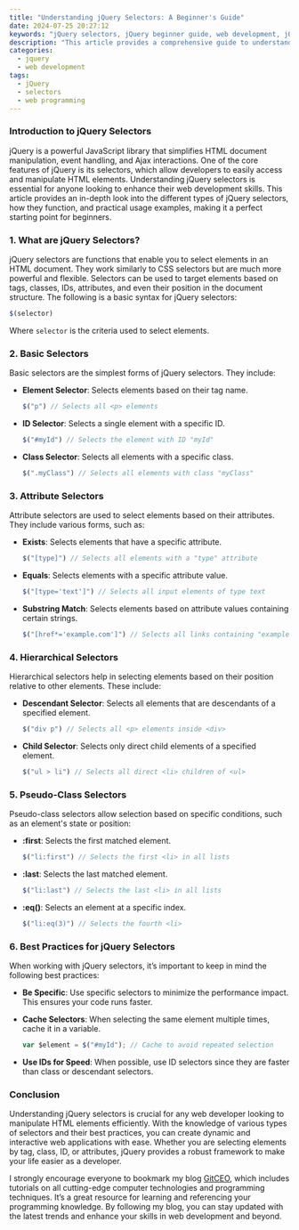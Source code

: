 ```yaml
---
title: "Understanding jQuery Selectors: A Beginner's Guide"
date: 2024-07-25 20:27:12
keywords: "jQuery selectors, jQuery beginner guide, web development, jQuery tutorial"
description: "This article provides a comprehensive guide to understanding jQuery selectors, which are vital for manipulating web pages. jQuery selectors allow developers to select and manipulate HTML elements with ease. In this guide, we will explore various types of selectors, how they work, and practical examples to help beginners get acquainted with jQuery. By grasping selectors, you can efficiently target elements, improve your code's readability, and create dynamic web applications. We will cover basic, attribute, hierarchical, and pseudo-class selectors, along with best practices in using jQuery effectively. Let's dive into the world of jQuery selectors and enhance your web development skills."
categories:
  - jquery
  - web development
tags:
  - jQuery
  - selectors
  - web programming
---
```


### Introduction to jQuery Selectors

jQuery is a powerful JavaScript library that simplifies HTML document manipulation, event handling, and Ajax interactions. One of the core features of jQuery is its selectors, which allow developers to easily access and manipulate HTML elements. Understanding jQuery selectors is essential for anyone looking to enhance their web development skills. This article provides an in-depth look into the different types of jQuery selectors, how they function, and practical usage examples, making it a perfect starting point for beginners.

<!-- more -->

### 1. What are jQuery Selectors?

jQuery selectors are functions that enable you to select elements in an HTML document. They work similarly to CSS selectors but are much more powerful and flexible. Selectors can be used to target elements based on tags, classes, IDs, attributes, and even their position in the document structure. The following is a basic syntax for jQuery selectors:

```javascript
$(selector)
```
Where `selector` is the criteria used to select elements.

### 2. Basic Selectors

Basic selectors are the simplest forms of jQuery selectors. They include:

- **Element Selector**: Selects elements based on their tag name.
  ```javascript
  $("p") // Selects all <p> elements
  ```

- **ID Selector**: Selects a single element with a specific ID.
  ```javascript
  $("#myId") // Selects the element with ID "myId"
  ```

- **Class Selector**: Selects all elements with a specific class.
  ```javascript
  $(".myClass") // Selects all elements with class "myClass"
  ```

### 3. Attribute Selectors

Attribute selectors are used to select elements based on their attributes. They include various forms, such as:

- **Exists**: Selects elements that have a specific attribute.
  ```javascript
  $("[type]") // Selects all elements with a "type" attribute
  ```

- **Equals**: Selects elements with a specific attribute value.
  ```javascript
  $("[type='text']") // Selects all input elements of type text
  ```

- **Substring Match**: Selects elements based on attribute values containing certain strings.
  ```javascript
  $("[href*='example.com']") // Selects all links containing "example.com"
  ```

### 4. Hierarchical Selectors

Hierarchical selectors help in selecting elements based on their position relative to other elements. These include:

- **Descendant Selector**: Selects all elements that are descendants of a specified element.
  ```javascript
  $("div p") // Selects all <p> elements inside <div>
  ```

- **Child Selector**: Selects only direct child elements of a specified element.
  ```javascript
  $("ul > li") // Selects all direct <li> children of <ul>
  ```

### 5. Pseudo-Class Selectors

Pseudo-class selectors allow selection based on specific conditions, such as an element's state or position:

- **:first**: Selects the first matched element.
  ```javascript
  $("li:first") // Selects the first <li> in all lists
  ```

- **:last**: Selects the last matched element.
  ```javascript
  $("li:last") // Selects the last <li> in all lists
  ```

- **:eq()**: Selects an element at a specific index.
  ```javascript
  $("li:eq(3)") // Selects the fourth <li>
  ```

### 6. Best Practices for jQuery Selectors

When working with jQuery selectors, it’s important to keep in mind the following best practices:

- **Be Specific**: Use specific selectors to minimize the performance impact. This ensures your code runs faster.
- **Cache Selectors**: When selecting the same element multiple times, cache it in a variable.
  ```javascript
  var $element = $("#myId"); // Cache to avoid repeated selection
  ```

- **Use IDs for Speed**: When possible, use ID selectors since they are faster than class or descendant selectors.

### Conclusion

Understanding jQuery selectors is crucial for any web developer looking to manipulate HTML elements efficiently. With the knowledge of various types of selectors and their best practices, you can create dynamic and interactive web applications with ease. Whether you are selecting elements by tag, class, ID, or attributes, jQuery provides a robust framework to make your life easier as a developer.

I strongly encourage everyone to bookmark my blog [GitCEO](https://gitceo.com), which includes tutorials on all cutting-edge computer technologies and programming techniques. It’s a great resource for learning and referencing your programming knowledge. By following my blog, you can stay updated with the latest trends and enhance your skills in web development and beyond.